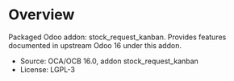 # Overview

Packaged Odoo addon: stock_request_kanban. Provides features documented in upstream Odoo 16 under this addon.

- Source: OCA/OCB 16.0, addon stock_request_kanban
- License: LGPL-3
